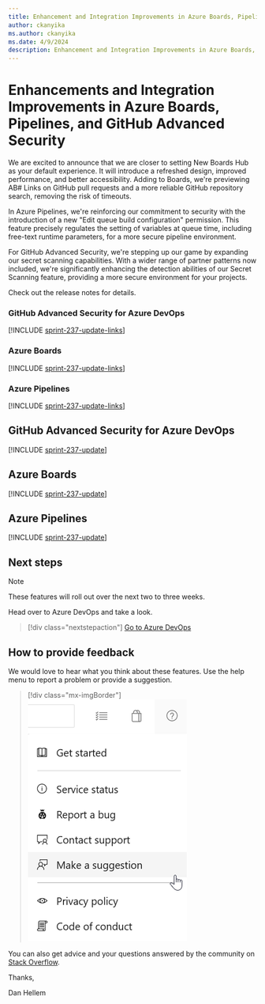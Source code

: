 ```yaml
---
title: Enhancement and Integration Improvements in Azure Boards, Pipelines, and GitHub Advanced Security
author: ckanyika
ms.author: ckanyika
ms.date: 4/9/2024
description: Enhancement and Integration Improvements in Azure Boards, Pipelines, and GitHub Advanced Security
---
```

# Enhancements and Integration Improvements in Azure Boards, Pipelines, and GitHub Advanced Security

We are excited to announce that we are closer to setting New Boards Hub as your default experience. It will introduce a refreshed design, improved performance, and better accessibility. Adding to Boards, we're previewing AB# Links on GitHub pull requests and a more reliable GitHub repository search, removing the risk of timeouts.

In Azure Pipelines, we're reinforcing our commitment to security with the introduction of a new "Edit queue build configuration" permission. This feature precisely regulates the setting of variables at queue time, including free-text runtime parameters, for a more secure pipeline environment.


For GitHub Advanced Security, we're stepping up our game by expanding our secret scanning capabilities. With a wider range of partner patterns now included, we're significantly enhancing the detection abilities of our Secret Scanning feature, providing a more secure environment for your projects.

Check out the release notes for details.

### GitHub Advanced Security for Azure DevOps

[!INCLUDE [sprint-237-update-links](includes/ghazdo/sprint-237-update-links.md)]

### Azure Boards

[!INCLUDE [sprint-237-update-links](includes/boards/sprint-237-update-links.md)]

### Azure Pipelines

[!INCLUDE [sprint-237-update-links](includes/pipelines/sprint-237-update-links.md)]

## GitHub Advanced Security for Azure DevOps

[!INCLUDE [sprint-237-update](includes/ghazdo/sprint-237-update.md)]
## Azure Boards

[!INCLUDE [sprint-237-update](includes/boards/sprint-237-update.md)]

## Azure Pipelines

[!INCLUDE [sprint-237-update](includes/pipelines/sprint-237-update.md)]

## Next steps

> [!NOTE]
> These features will roll out over the next two to three weeks.

Head over to Azure DevOps and take a look.

> [!div class="nextstepaction"] 
> [Go to Azure DevOps](https://go.microsoft.com/fwlink/?LinkId=307137&campaign=o~msft~docs~product-vsts~release-notes)

## How to provide feedback

We would love to hear what you think about these features. Use the help menu to report a problem or provide a suggestion.

> [!div class="mx-imgBorder"] 
> ![Make a suggestion](../media/make-a-suggestion.png)

You can also get advice and your questions answered by the community on [Stack Overflow](https://stackoverflow.com/questions/tagged/azure-devops).

Thanks,

Dan Hellem
